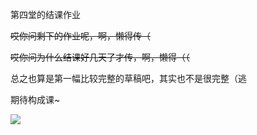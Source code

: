 第四堂的结课作业

~~哎你问剩下的作业呢，啊，懒得传（~~

~~哎你问为什么结课好几天了才传，啊，懒得（（~~

总之也算是第一幅比较完整的草稿吧，其实也不是很完整（逃

期待构成课~

![](https://oss.443eb9.dev/islandsmedia/19/work.png)
